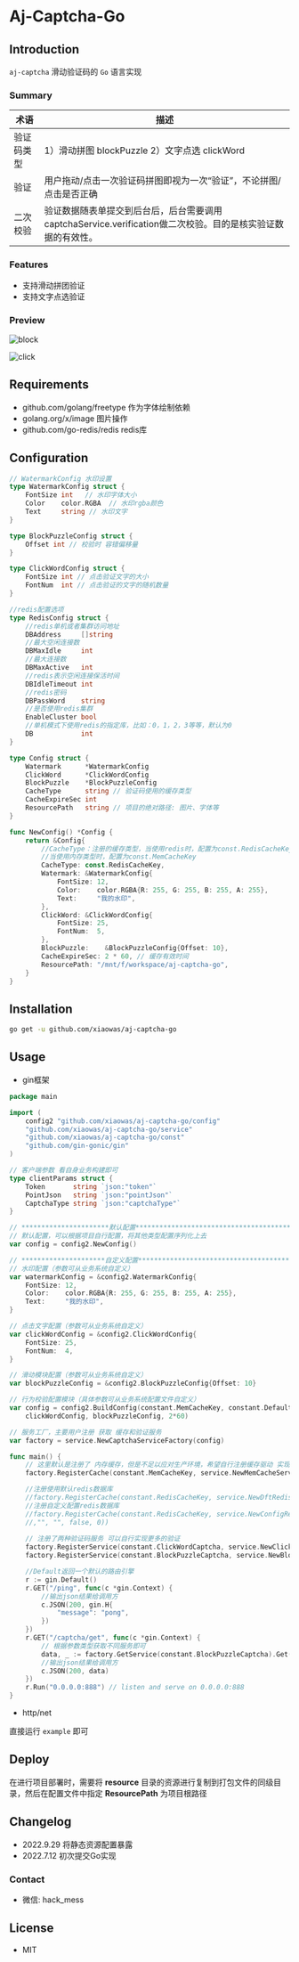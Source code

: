 # Aj-Captcha-Go

## Introduction

`aj-captcha` 滑动验证码的 `Go` 语言实现

### Summary

| 术语    | 描述                                                                  |
|-------|---------------------------------------------------------------------|
| 验证码类型 | 1）滑动拼图 blockPuzzle  2）文字点选 clickWord                                |
| 验证    | 用户拖动/点击一次验证码拼图即视为一次“验证”，不论拼图/点击是否正确                                 |
| 二次校验  | 验证数据随表单提交到后台后，后台需要调用captchaService.verification做二次校验。目的是核实验证数据的有效性。 |

### Features

- 支持滑动拼团验证
- 支持文字点选验证

### Preview

![block](https://gitee.com/anji-plus/captcha/raw/master/images/%E6%BB%91%E5%8A%A8%E6%8B%BC%E5%9B%BE.gif)

![click](https://gitee.com/anji-plus/captcha/raw/master/images/%E7%82%B9%E9%80%89%E6%96%87%E5%AD%97.gif)

## Requirements

- github.com/golang/freetype  作为字体绘制依赖
- golang.org/x/image  图片操作
- github.com/go-redis/redis redis库

## Configuration

```go
// WatermarkConfig 水印设置
type WatermarkConfig struct {
	FontSize int   // 水印字体大小
	Color    color.RGBA  // 水印rgba颜色
	Text     string // 水印文字
}

type BlockPuzzleConfig struct {
	Offset int // 校验时 容错偏移量
}

type ClickWordConfig struct {
	FontSize int // 点击验证文字的大小
	FontNum  int // 点击验证的文字的随机数量 
}

//redis配置选项
type RedisConfig struct {
    //redis单机或者集群访问地址
    DBAddress     []string
    //最大空闲连接数
    DBMaxIdle     int
    //最大连接数
    DBMaxActive   int
    //redis表示空闲连接保活时间
    DBIdleTimeout int
    //redis密码
    DBPassWord    string
    //是否使用redis集群
    EnableCluster bool
    //单机模式下使用redis的指定库，比如：0，1，2，3等等，默认为0
    DB            int
}

type Config struct {
	Watermark      *WatermarkConfig
	ClickWord      *ClickWordConfig
	BlockPuzzle    *BlockPuzzleConfig
	CacheType      string // 验证码使用的缓存类型
	CacheExpireSec int
	ResourcePath   string // 项目的绝对路径: 图片、字体等
}

func NewConfig() *Config {
	return &Config{
		//CacheType：注册的缓存类型，当使用redis时，配置为const.RedisCacheKey（必须配置RedisConfig相关选项才可使用），
		//当使用内存类型时，配置为const.MemCacheKey
		CacheType: const.RedisCacheKey,
		Watermark: &WatermarkConfig{
			FontSize: 12,
			Color:    color.RGBA{R: 255, G: 255, B: 255, A: 255},
			Text:     "我的水印",
		},
		ClickWord: &ClickWordConfig{
			FontSize: 25,
			FontNum:  5,
		},
		BlockPuzzle:    &BlockPuzzleConfig{Offset: 10},
		CacheExpireSec: 2 * 60, // 缓存有效时间
		ResourcePath: "/mnt/f/workspace/aj-captcha-go",
    }
}


```


## Installation

```bash
go get -u github.com/xiaowas/aj-captcha-go
```

## Usage

- gin框架

```go
package main

import (
	config2 "github.com/xiaowas/aj-captcha-go/config"
	"github.com/xiaowas/aj-captcha-go/service"
	"github.com/xiaowas/aj-captcha-go/const"
	"github.com/gin-gonic/gin"
)

// 客户端参数 看自身业务构建即可
type clientParams struct {
	Token       string `json:"token"`
	PointJson   string `json:"pointJson"`
	CaptchaType string `json:"captchaType"`
}

// **********************默认配置***************************************************
// 默认配置，可以根据项目自行配置，将其他类型配置序列化上去
var config = config2.NewConfig()

// *********************自定义配置**************************************************
// 水印配置（参数可从业务系统自定义）
var watermarkConfig = &config2.WatermarkConfig{
	FontSize: 12,
	Color:    color.RGBA{R: 255, G: 255, B: 255, A: 255},
	Text:     "我的水印",
}

// 点击文字配置（参数可从业务系统自定义）
var clickWordConfig = &config2.ClickWordConfig{
	FontSize: 25,
	FontNum:  4,
}

// 滑动模块配置（参数可从业务系统自定义）
var blockPuzzleConfig = &config2.BlockPuzzleConfig{Offset: 10}

// 行为校验配置模块（具体参数可从业务系统配置文件自定义）
var config = config2.BuildConfig(constant.MemCacheKey, constant.DefaultResourceRoot, watermarkConfig,
	clickWordConfig, blockPuzzleConfig, 2*60)

// 服务工厂，主要用户注册 获取 缓存和验证服务
var factory = service.NewCaptchaServiceFactory(config)

func main() {
	// 这里默认是注册了 内存缓存，但是不足以应对生产环境，希望自行注册缓存驱动 实现缓存接口即可替换（CacheType就是注册进去的 key）
	factory.RegisterCache(constant.MemCacheKey, service.NewMemCacheService(20)) // 这里20指的是缓存阈值

	//注册使用默认redis数据库
	//factory.RegisterCache(constant.RedisCacheKey, service.NewDftRedisCacheService())
	//注册自定义配置redis数据库
	//factory.RegisterCache(constant.RedisCacheKey, service.NewConfigRedisCacheService([]string{"127.0.0.1:6379"},
	//,"", "", false, 0))
	
	// 注册了两种验证码服务 可以自行实现更多的验证
	factory.RegisterService(constant.ClickWordCaptcha, service.NewClickWordCaptchaService(factory))
	factory.RegisterService(constant.BlockPuzzleCaptcha, service.NewBlockPuzzleCaptchaService(factory))

	//Default返回一个默认的路由引擎
	r := gin.Default()
	r.GET("/ping", func(c *gin.Context) {
		//输出json结果给调用方
		c.JSON(200, gin.H{
			"message": "pong",
		})
	})
	r.GET("/captcha/get", func(c *gin.Context) {
		// 根据参数类型获取不同服务即可
		data, _ := factory.GetService(constant.BlockPuzzleCaptcha).Get()
		//输出json结果给调用方
		c.JSON(200, data)
	})
	r.Run("0.0.0.0:888") // listen and serve on 0.0.0.0:888
}

```

- http/net

直接运行 `example` 即可

## Deploy

在进行项目部署时，需要将 **resource** 目录的资源进行复制到打包文件的同级目录，然后在配置文件中指定 **ResourcePath** 为项目根路径

## Changelog

- 2022.9.29  将静态资源配置暴露
- 2022.7.12  初次提交Go实现

### Contact

- 微信: hack_mess

## License

- MIT